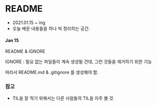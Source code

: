 # README

- 2021.01.15 ~ ing
- 오늘 배운 내용들을 하나 씩 정리하는 공간.

#### Jan 15

README & IGNORE

IGNORE : 필요 없는 파일들이 계속 생성될 건데, 그런 것들을 제거하기 위한 기능



따라서 README.md & .gitignore 를 생성해야 함.



### 참고

- TIL을 잘 적기 위해서는 다른 사람들의 TIL을 자주 볼 것.

